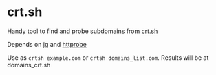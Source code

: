 # crt.sh

Handy tool to find and probe subdomains from [crt.sh](https://crt.sh)

Depends on [jq](https://github.com/stedolan/jq) and [httprobe](https://github.com/tomnomnom/httprobe)

Use as `crtsh example.com` or `crtsh domains_list.com`. Results will be at domains_crt.sh 

